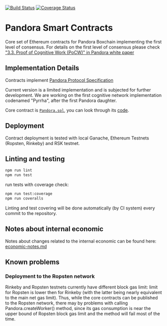 [![Build Status](https://travis-ci.org/pandoraboxchain/pyrrha-consensus.svg?branch=master)](https://travis-ci.org/pandoraboxchain/pyrrha-consensus) [![Coverage Status](https://coveralls.io/repos/github/pandoraboxchain/pyrrha-consensus/badge.svg?branch=master)](https://coveralls.io/github/pandoraboxchain/pyrrha-consensus?branch=master)  

# Pandora Smart Contracts

Core set of Ethereum contracts for Pandora Boxchain implementing the first level of consensus. 
For details on the first level of consensus please check 
["3.3. Proof of Cognitive Work (PoCW)" in Pandora white paper](https://steemit.com/cryptocurrency/@pandoraboxchain/world-decentralized-ai-on-blockchain-with-cognitive-mining-and-open-markets-for-data-and-algorithms-pandora-boxchain)

## Implementation Details
Contracts implement [Pandora Protocol Specification](https://github.com/pandoraboxchain/techspecs/wiki)

Current version is a limited implementation and is subjected for further development. We are working on the first
cognitive network implementation codenamed "Pyrrha", after the first Pandora daughter.

Core contract is [`Pandora.sol`](contracts/pandora/Pandora.sol), you can look through its [code](contracts/pandora/Pandora.sol).

## Deployment
Contract deployment is tested with local Ganache, Ethereum Testnets (Ropsten, Rinkeby) and RSK testnet.  

## Linting and testing
```sh
npm run lint
npm run test
```
run tests with coverage check:  
```sh
npm run test:coverage
npm run coveralls
```  
Linting and test covering will be done automatically (by CI system) every commit to the repository.

## Notes about internal economic
Notes about changes related to the internal economic can be found here: [economic-notes.md](./economic-notes.md)

## Known problems
### Deployment to the Ropsten network

Rinkeby and Ropsten testnets currently have different block gas limit: limit for Ropsten is lower then for Rinkeby (with the latter being nearly equivalent to the main net gas limit). Thus, while the core contracts can be published to the Ropsten network, there may by problems with calling Pandora.createWorker() method, since its gas consumption is near the upper bound of Ropsten block gas limit and the method will fail most of the time.

